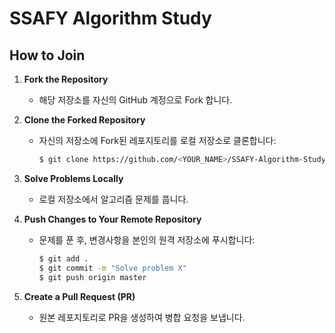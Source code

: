 # SSAFY Algorithm Study

## How to Join

1. **Fork the Repository**
   - 해당 저장소를 자신의 GitHub 계정으로 Fork 합니다.

2. **Clone the Forked Repository**
   - 자신의 저장소에 Fork된 레포지토리를 로컬 저장소로 클론합니다:
     ```sh
     $ git clone https://github.com/<YOUR_NAME>/SSAFY-Algorithm-Study.git
     ```

3. **Solve Problems Locally**
   - 로컬 저장소에서 알고리즘 문제를 풉니다.

4. **Push Changes to Your Remote Repository**
   - 문제를 푼 후, 변경사항을 본인의 원격 저장소에 푸시합니다:
     ```sh
     $ git add .
     $ git commit -m "Solve problem X"
     $ git push origin master
     ```

5. **Create a Pull Request (PR)**
   - 원본 레포지토리로 PR을 생성하여 병합 요청을 보냅니다.
